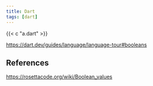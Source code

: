 ```yaml
---
title: Dart
tags: [dart]
---
```


{{< c "a.dart" >}}

<https://dart.dev/guides/language/language-tour#booleans>

## References

<https://rosettacode.org/wiki/Boolean_values>
